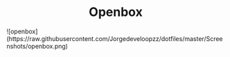  <h1 align="center"> 
  Openbox 
</h1>
![openbox](https://raw.githubusercontent.com/Jorgedeveloopzz/dotfiles/master/Screenshots/openbox.png)

